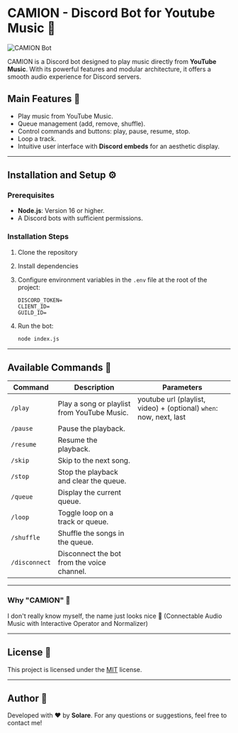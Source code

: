 # CAMION - Discord Bot for Youtube Music 🎵

![CAMION Bot](https://preview.redd.it/mpvc156pdso51.jpg?auto=webp&s=e159b0cc3c6b3ec1ba71b6c9f4de133e50813e1e)

CAMION is a Discord bot designed to play music directly from **YouTube Music**. With its powerful features and modular architecture, it offers a smooth audio experience for Discord servers.

## Main Features 🚀

- Play music from YouTube Music.
- Queue management (add, remove, shuffle).
- Control commands and buttons: play, pause, resume, stop.
- Loop a track.
- Intuitive user interface with **Discord embeds** for an aesthetic display.

---

## Installation and Setup ⚙️

### Prerequisites
- **Node.js**: Version 16 or higher.
- A Discord bots with sufficient permissions.

### Installation Steps
1. Clone the repository
2. Install dependencies
3. Configure environment variables in the `.env` file at the root of the project:
   ```
   DISCORD_TOKEN=
   CLIENT_ID=
   GUILD_ID=
   ```

4. Run the bot:
   ```bash
   node index.js
   ```

---

## Available Commands 🎤

| Command        | Description                                           | Parameters |
|----------------|-------------------------------------------------------|------------|
| `/play`        | Play a song or playlist from YouTube Music.           | youtube url (playlist, video) + (optional) `when`: now, next, last |
| `/pause`       | Pause the playback.                                   |
| `/resume`      | Resume the playback.                                  |
| `/skip`        | Skip to the next song.                                |
| `/stop`        | Stop the playback and clear the queue.                |
| `/queue`       | Display the current queue.                            |
| `/loop`        | Toggle loop on a track or queue.                      |
| `/shuffle`     | Shuffle the songs in the queue.                       |
| `/disconnect`  | Disconnect the bot from the voice channel.            |

---

### Why "CAMION" 🚚
I don't really know myself, the name just looks nice 🤷 (Connectable Audio Music with Interactive Operator and Normalizer)

---

## License 📄

This project is licensed under the [MIT](./LICENSE) license.

---

## Author 👤

Developed with ❤️ by **Solare**. For any questions or suggestions, feel free to contact me!

